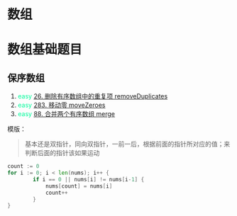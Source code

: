 # 数组
  

# 数组基础题目

## 保序数组
1. <font color=MediumSpringGreen>easy</font> [26. 删除有序数组中的重复项 removeDuplicates](https://leetcode.cn/problems/remove-duplicates-from-sorted-array/) 
2. <font color=MediumSpringGreen>easy</font> [283. 移动零 moveZeroes](https://leetcode.cn/problems/move-zeroes/description/)
3. <font color=MediumSpringGreen>easy</font> [88. 合并两个有序数组 merge](https://leetcode.cn/problems/merge-sorted-array/description/)

模版：
> 基本还是双指针，同向双指针，一前一后，根据前面的指针所对应的值；来判断后面的指针该如果运动
```go
count := 0
for i := 0; i < len(nums); i++ {
		if i == 0 || nums[i] != nums[i-1] {
			nums[count] = nums[i]
			count++
		}
}
```